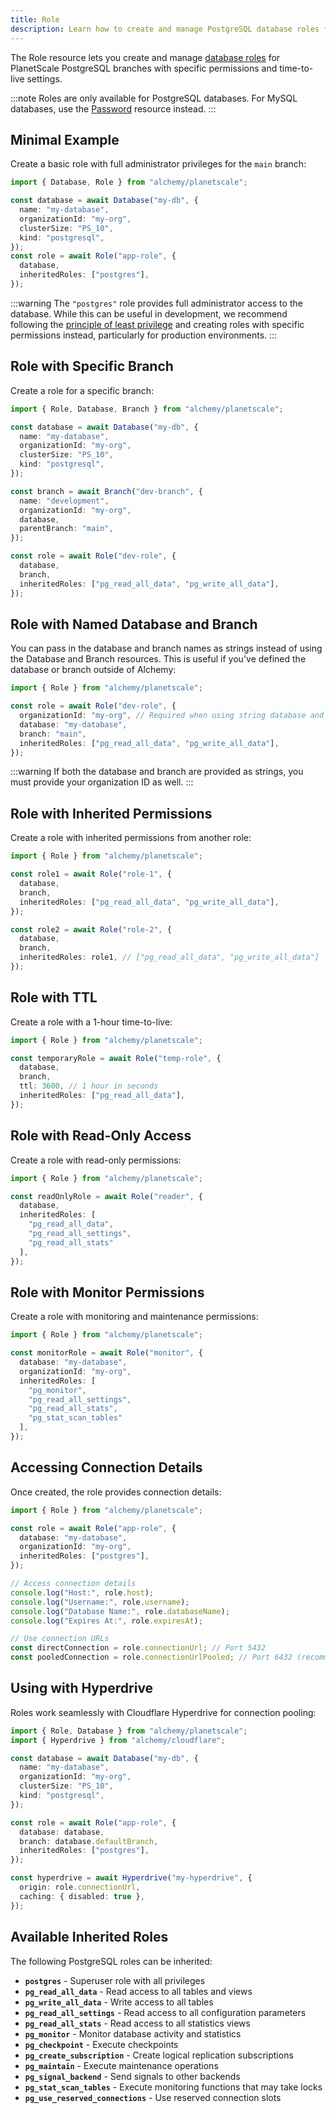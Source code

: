 ```yaml
---
title: Role
description: Learn how to create and manage PostgreSQL database roles for PlanetScale PostgreSQL branches using Alchemy.
---
```


The Role resource lets you create and manage [database roles](https://planetscale.com/docs/postgres/roles) for PlanetScale PostgreSQL branches with specific permissions and time-to-live settings.

:::note
Roles are only available for PostgreSQL databases. For MySQL databases, use the [Password](/providers/planetscale/password) resource instead.
:::

## Minimal Example

Create a basic role with full administrator privileges for the `main` branch:

```ts
import { Database, Role } from "alchemy/planetscale";

const database = await Database("my-db", {
  name: "my-database",
  organizationId: "my-org",
  clusterSize: "PS_10",
  kind: "postgresql",
});
const role = await Role("app-role", {
  database,
  inheritedRoles: ["postgres"],
});
```

:::warning
The `"postgres"` role provides full administrator access to the database. While this can be useful in development, we recommend following the [principle of least privilege](https://en.wikipedia.org/wiki/Principle_of_least_privilege) and creating roles with specific permissions instead, particularly for production environments.
:::

## Role with Specific Branch

Create a role for a specific branch:

```ts
import { Role, Database, Branch } from "alchemy/planetscale";

const database = await Database("my-db", {
  name: "my-database",
  organizationId: "my-org",
  clusterSize: "PS_10",
  kind: "postgresql",
});

const branch = await Branch("dev-branch", {
  name: "development",
  organizationId: "my-org",
  database,
  parentBranch: "main",
});

const role = await Role("dev-role", {
  database,
  branch,
  inheritedRoles: ["pg_read_all_data", "pg_write_all_data"],
});
```

## Role with Named Database and Branch

You can pass in the database and branch names as strings instead of using the Database and Branch resources. This is useful if you've defined the database or branch outside of Alchemy:

```ts
import { Role } from "alchemy/planetscale";

const role = await Role("dev-role", {
  organizationId: "my-org", // Required when using string database and branch names
  database: "my-database",
  branch: "main",
  inheritedRoles: ["pg_read_all_data", "pg_write_all_data"],
});
```

:::warning
If both the database and branch are provided as strings, you must provide your organization ID as well.
:::

## Role with Inherited Permissions

Create a role with inherited permissions from another role:

```ts
import { Role } from "alchemy/planetscale";

const role1 = await Role("role-1", {
  database,
  branch,
  inheritedRoles: ["pg_read_all_data", "pg_write_all_data"],
});

const role2 = await Role("role-2", {
  database,
  branch,
  inheritedRoles: role1, // ["pg_read_all_data", "pg_write_all_data"]
});
```

## Role with TTL

Create a role with a 1-hour time-to-live:

```ts
import { Role } from "alchemy/planetscale";

const temporaryRole = await Role("temp-role", {
  database,
  branch,
  ttl: 3600, // 1 hour in seconds
  inheritedRoles: ["pg_read_all_data"],
});
```

## Role with Read-Only Access

Create a role with read-only permissions:

```ts
import { Role } from "alchemy/planetscale";

const readOnlyRole = await Role("reader", {
  database,
  inheritedRoles: [
    "pg_read_all_data",
    "pg_read_all_settings",
    "pg_read_all_stats"
  ],
});
```

## Role with Monitor Permissions

Create a role with monitoring and maintenance permissions:

```ts
import { Role } from "alchemy/planetscale";

const monitorRole = await Role("monitor", {
  database: "my-database",
  organizationId: "my-org",
  inheritedRoles: [
    "pg_monitor",
    "pg_read_all_settings",
    "pg_read_all_stats",
    "pg_stat_scan_tables"
  ],
});
```

## Accessing Connection Details

Once created, the role provides connection details:

```ts
import { Role } from "alchemy/planetscale";

const role = await Role("app-role", {
  database: "my-database",
  organizationId: "my-org",
  inheritedRoles: ["postgres"],
});

// Access connection details
console.log("Host:", role.host);
console.log("Username:", role.username);
console.log("Database Name:", role.databaseName);
console.log("Expires At:", role.expiresAt);

// Use connection URLs
const directConnection = role.connectionUrl; // Port 5432
const pooledConnection = role.connectionUrlPooled; // Port 6432 (recommended)
```

## Using with Hyperdrive

Roles work seamlessly with Cloudflare Hyperdrive for connection pooling:

```ts
import { Role, Database } from "alchemy/planetscale";
import { Hyperdrive } from "alchemy/cloudflare";

const database = await Database("my-db", {
  name: "my-database",
  organizationId: "my-org",
  clusterSize: "PS_10",
  kind: "postgresql",
});

const role = await Role("app-role", {
  database: database,
  branch: database.defaultBranch,
  inheritedRoles: ["postgres"],
});

const hyperdrive = await Hyperdrive("my-hyperdrive", {
  origin: role.connectionUrl,
  caching: { disabled: true },
});
```

## Available Inherited Roles

The following PostgreSQL roles can be inherited:

- **`postgres`** - Superuser role with all privileges
- **`pg_read_all_data`** - Read access to all tables and views
- **`pg_write_all_data`** - Write access to all tables
- **`pg_read_all_settings`** - Read access to all configuration parameters
- **`pg_read_all_stats`** - Read access to all statistics views
- **`pg_monitor`** - Monitor database activity and statistics
- **`pg_checkpoint`** - Execute checkpoints
- **`pg_create_subscription`** - Create logical replication subscriptions
- **`pg_maintain`** - Execute maintenance operations
- **`pg_signal_backend`** - Send signals to other backends
- **`pg_stat_scan_tables`** - Execute monitoring functions that may take locks
- **`pg_use_reserved_connections`** - Use reserved connection slots